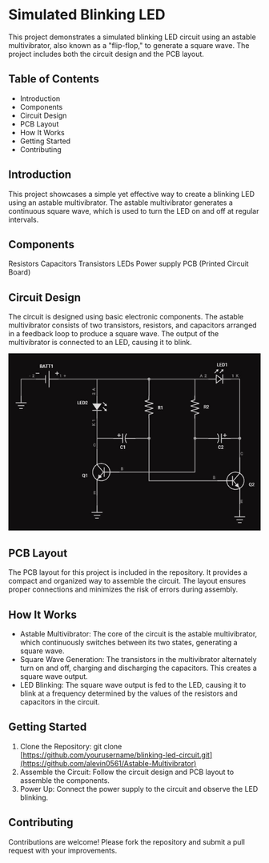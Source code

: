 # Simulated Blinking LED

This project demonstrates a simulated blinking LED circuit using an astable multivibrator, also known as a "flip-flop," to generate a square wave. The project includes both the circuit design and the PCB layout.

## Table of Contents
- Introduction 
- Components
- Circuit Design
- PCB Layout
- How It Works
- Getting Started
- Contributing

## Introduction

This project showcases a simple yet effective way to create a blinking LED using an astable multivibrator. The astable multivibrator generates a continuous square wave, which is used to turn the LED on and off at regular intervals.

## Components

Resistors
Capacitors
Transistors
LEDs
Power supply
PCB (Printed Circuit Board)

## Circuit Design
The circuit is designed using basic electronic components. The astable multivibrator consists of two transistors, resistors, and capacitors arranged in a feedback loop to produce a square wave. The output of the multivibrator is connected to an LED, causing it to blink.

![Schematic](https://github.com/alevin0561/Astable-Multivibrator/blob/main/LED%20Circuit%20Schematic.jpg)

## PCB Layout

The PCB layout for this project is included in the repository. It provides a compact and organized way to assemble the circuit. The layout ensures proper connections and minimizes the risk of errors during assembly.

## How It Works

- Astable Multivibrator: The core of the circuit is the astable multivibrator, which continuously switches between its two states, generating a square wave.
- Square Wave Generation: The transistors in the multivibrator alternately turn on and off, charging and discharging the capacitors. This creates a square wave output.
- LED Blinking: The square wave output is fed to the LED, causing it to blink at a frequency determined by the values of the resistors and capacitors in the circuit.

## Getting Started
1. Clone the Repository: git clone [https://github.com/yourusername/blinking-led-circuit.git](https://github.com/alevin0561/Astable-Multivibrator)
2. Assemble the Circuit: Follow the circuit design and PCB layout to assemble the components.
3. Power Up: Connect the power supply to the circuit and observe the LED blinking.

## Contributing

Contributions are welcome! Please fork the repository and submit a pull request with your improvements.
